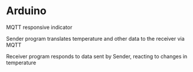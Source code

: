# Arduino
MQTT responsive indicator


Sender program translates temperature and other data to the receiver via MQTT

Receiver program responds to data sent by Sender, reacting to changes in temperature
